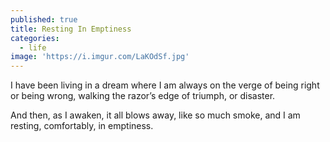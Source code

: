 ```yaml
---
published: true
title: Resting In Emptiness
categories:
  - life
image: 'https://i.imgur.com/LaKOdSf.jpg'
---
```

I have been living in a dream 
where I am always on the verge
of being right 
or being wrong,
walking the razor’s edge
of triumph, 
or disaster.

And then,
as I awaken,
it all blows away,
like so much smoke,
and I am resting,
comfortably,
in emptiness.
